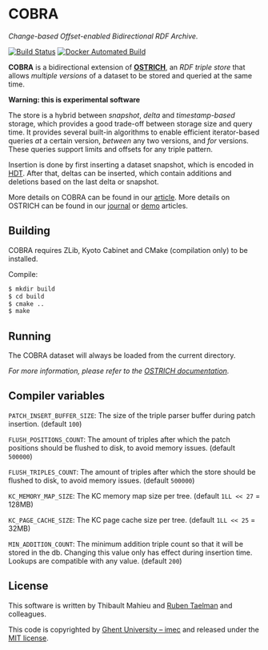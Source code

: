 # COBRA
_Change-based Offset-enabled Bidirectional RDF Archive._

[![Build Status](https://travis-ci.org/rdfostrich/cobra.svg?branch=master)](https://travis-ci.org/rdfostrich/cobra)
[![Docker Automated Build](https://img.shields.io/docker/automated/rdfostrich/cobra.svg)](https://hub.docker.com/r/rdfostrich/cobra/)

**COBRA** is a bidirectional extension of [**OSTRICH**](https://github.com/rdfostrich/ostrich/),
an _RDF triple store_ that allows _multiple versions_ of a dataset to be stored and queried at the same time.

**Warning: this is experimental software**

The store is a hybrid between _snapshot_, _delta_ and _timestamp-based_ storage,
which provides a good trade-off between storage size and query time.
It provides several built-in algorithms to enable efficient iterator-based queries _at_ a certain version, _between_ any two versions, and _for_ versions. These queries support limits and offsets for any triple pattern.

Insertion is done by first inserting a dataset snapshot, which is encoded in [HDT](rdfhdt.org).
After that, deltas can be inserted, which contain additions and deletions based on the last delta or snapshot.

More details on COBRA can be found in our [article](https://rdfostrich.github.io/article-odbase2020-cobra/).
More details on OSTRICH can be found in our [journal](https://rdfostrich.github.io/article-jws2018-ostrich/) or [demo](https://rdfostrich.github.io/article-demo/) articles.

## Building

COBRA requires ZLib, Kyoto Cabinet and CMake (compilation only) to be installed.

Compile:
```bash
$ mkdir build
$ cd build
$ cmake ..
$ make
```

## Running

The COBRA dataset will always be loaded from the current directory.

_For more information, please refer to the [OSTRICH documentation](https://github.com/rdfostrich/ostrich)._

## Compiler variables
`PATCH_INSERT_BUFFER_SIZE`: The size of the triple parser buffer during patch insertion. (default `100`)

`FLUSH_POSITIONS_COUNT`: The amount of triples after which the patch positions should be flushed to disk, to avoid memory issues. (default `500000`)

`FLUSH_TRIPLES_COUNT`: The amount of triples after which the store should be flushed to disk, to avoid memory issues. (default `500000`)

`KC_MEMORY_MAP_SIZE`: The KC memory map size per tree. (default `1LL << 27` = 128MB)

`KC_PAGE_CACHE_SIZE`: The KC page cache size per tree. (default `1LL << 25` = 32MB)

`MIN_ADDITION_COUNT`: The minimum addition triple count so that it will be stored in the db. Changing this value only has effect during insertion time. Lookups are compatible with any value. (default `200`)

## License
This software is written by Thibault Mahieu and [Ruben Taelman](http://rubensworks.net/) and colleagues.

This code is copyrighted by [Ghent University – imec](http://idlab.ugent.be/)
and released under the [MIT license](http://opensource.org/licenses/MIT).

